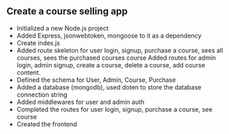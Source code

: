 ## Create a course selling app

- Initialized a new Node.js project
- Added Express, jsonwebtoken, mongoose to it as a dependency
- Create index.js
- Added route skeleton for user login, signup, purchase a course, sees all courses, sees the purchased courses course Added routes for admin login, admin signup, create a course, delete a course, add course content.
- Defined the schema for User, Admin, Course, Purchase
- Added a database (mongodb), used doten to store the database connection string
- Added middlewares for user and admin auth
- Completed the routes for user login, signup, purchase a course, see course 
- Created the frontend